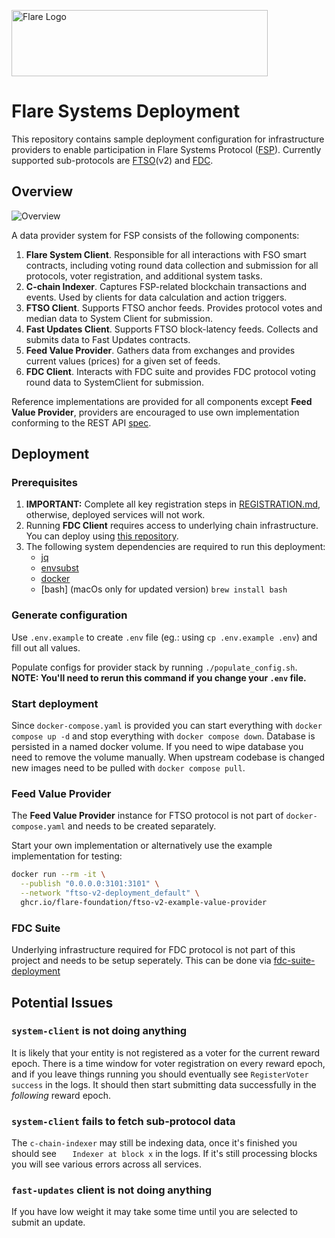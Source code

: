 <p align="left">
  <a href="https://flare.network/" target="blank"><img src="https://content.flare.network/Flare-2.svg" width="410" height="106" alt="Flare Logo" /></a>
</p>

# Flare Systems Deployment

This repository contains sample deployment configuration for infrastructure
providers to enable participation in Flare Systems Protocol
([FSP](https://dev.flare.network/network/fsp/)). Currently supported
sub-protocols are
[FTSO](https://flare.network/wp-content/uploads/FTSOv2-White-Paper.pdf)(v2) and
[FDC](https://flare.network/wp-content/uploads/FDC_WP_171024_02.pdf).

## Overview

![Overview](Overview.png)

A data provider system for FSP consists of the following components:

1. **Flare System Client**. Responsible for all interactions with FSO smart
   contracts, including voting round data collection and submission for all
   protocols, voter registration, and additional system tasks.
1. **C-chain Indexer**. Captures FSP-related blockchain transactions and events.
   Used by clients for data calculation and action triggers.
1. **FTSO Client**. Supports FTSO anchor feeds. Provides protocol votes and
   median data to System Client for submission.
1. **Fast Updates Client**. Supports FTSO block-latency feeds. Collects and
   submits data to Fast Updates contracts.
1. **Feed Value Provider**. Gathers data from exchanges and provides current
   values (prices) for a given set of feeds.
1. **FDC Client**. Interacts with FDC suite and provides FDC protocol voting
   round data to SystemClient for submission.

Reference implementations are provided for all components except **Feed Value
Provider**, providers are encouraged to use own implementation conforming to the
REST API
[spec](https://github.com/flare-foundation/ftso-v2-example-value-provider?tab=readme-ov-file#example-usage).

## Deployment

### Prerequisites

1. **IMPORTANT:** Complete all key registration steps in
   [REGISTRATION.md](docs/REGISTRATION.md), otherwise, deployed services will
   not work.
1. Running **FDC Client** requires access to underlying chain infrastructure.
   You can deploy using
   [this repository](https://github.com/flare-foundation/fdc-suite-deployment).
1. The following system dependencies are required to run this deployment:
   - [jq](https://jqlang.github.io/jq/)
   - [envsubst](https://www.gnu.org/software/gettext/manual/html_node/envsubst-Invocation.html)
   - [docker](https://www.docker.com/)
   - [bash] (macOs only for updated version) `brew install bash`

### Generate configuration

Use `.env.example` to create `.env` file (eg.: using `cp .env.example .env`) and
fill out all values.

Populate configs for provider stack by running `./populate_config.sh`. **NOTE:
You'll need to rerun this command if you change your `.env` file.**

### Start deployment

Since `docker-compose.yaml` is provided you can start everything with
`docker compose up -d` and stop everything with `docker compose down`. Database
is persisted in a named docker volume. If you need to wipe database you need to
remove the volume manually. When upstream codebase is changed new images need to
be pulled with `docker compose pull`.

### Feed Value Provider

The **Feed Value Provider** instance for FTSO protocol is not part of
`docker-compose.yaml` and needs to be created separately.

Start your own implementation or alternatively use the example implementation
for testing:

```bash
docker run --rm -it \
  --publish "0.0.0.0:3101:3101" \
  --network "ftso-v2-deployment_default" \
  ghcr.io/flare-foundation/ftso-v2-example-value-provider
```

### FDC Suite

Underlying infrastructure required for FDC protocol is not part of this project
and needs to be setup seperately. This can be done via
[fdc-suite-deployment](https://github.com/flare-foundation/fdc-suite-deployment)

## Potential Issues

### `system-client` is not doing anything

It is likely that your entity is not registered as a voter for the current
reward epoch. There is a time window for voter registration on every reward
epoch, and if you leave things running you should eventually see
`RegisterVoter success` in the logs. It should then start submitting data
successfully in the *following* reward epoch.

### `system-client` fails to fetch sub-protocol data

The `c-chain-indexer` may still be indexing data, once it's finished you should
see `	Indexer at block x` in the logs. If it's still processing blocks you will
see various errors across all services.

### `fast-updates` client is not doing anything

If you have low weight it may take some time until you are selected to submit an
update.
